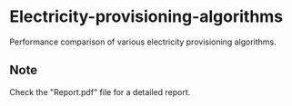 # Electricity-provisioning-algorithms
Performance comparison of various electricity provisioning algorithms.

## Note
Check the "Report.pdf" file for a detailed report.
